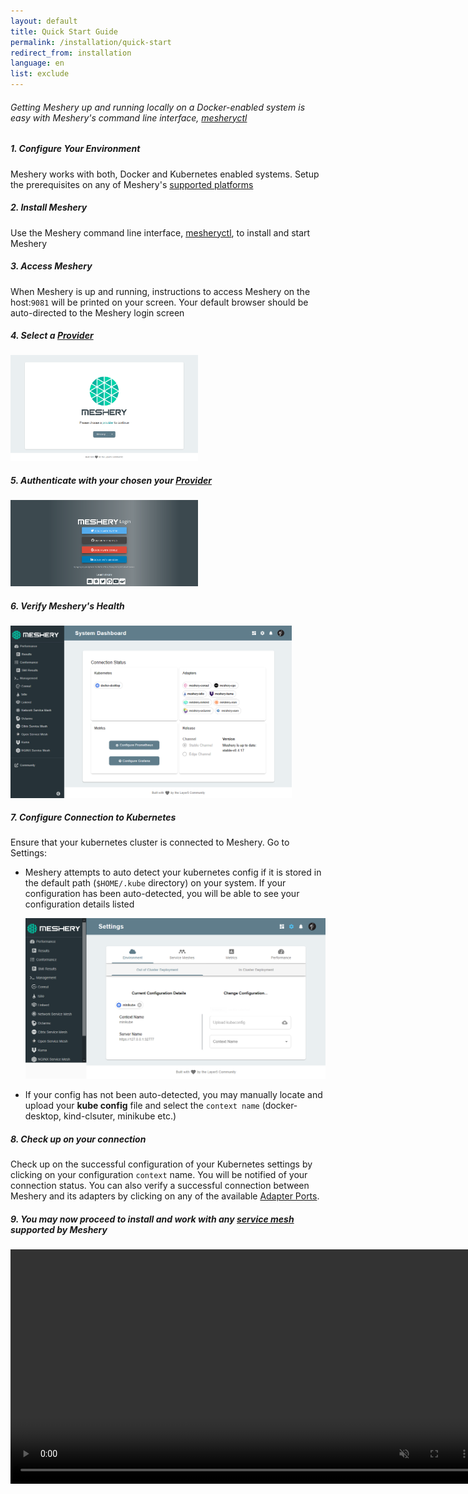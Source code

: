 ```yaml
---
layout: default
title: Quick Start Guide
permalink: /installation/quick-start
redirect_from: installation
language: en
list: exclude
---
```


<a name="getting-started"></a>

<h6>Getting Meshery up and running locally on a Docker-enabled system is easy with Meshery's command line interface, <a href="/docs/guides/mesheryctl">mesheryctl</a></h6>

##### 1. Configure Your Environment

Meshery works with both, Docker and Kubernetes enabled systems. Setup the prerequisites on any of Meshery's [supported platforms](/docs/installation/platforms)

##### 2. Install Meshery

Use the Meshery command line interface, [mesheryctl](/docs/guides/mesheryctl), to install and start Meshery

##### 3. Access Meshery

When Meshery is up and running, instructions to access Meshery on the host:`9081` will be printed on your screen. Your default browser should be auto-directed to the Meshery login screen

##### 4. Select a [Provider](/docs/reference/extensibility#providers)

<a href="#meshery-login-page">
  <img style="width:300px;" src="/docs/assets/img/meshery-server-page.png" />
</a>
<a href="#" class="lightbox" id="meshery-login-page">
  <span style="background-image: url('/docs/assets/img/meshery-server-page.png')"></span>
</a>

##### 5. Authenticate with your chosen your [Provider](/docs/reference/extensibility#providers)

<a href="#meshery-sign-up">
<img style="width:300px;height=auto;" src="/docs/assets/img/meshery-login-page.png" />
</a>
<a href="#" class="lightbox" id="meshery-sign-up">
  <span style="background-image: url('/docs/assets/img/meshery-login-page.png')"></span>
</a>

##### 6. Verify Meshery's Health

<a href="#meshery-ui">
<img style="width:450px;height=auto;" src="/docs/assets/img/adapters/meshery-ui.png" />
</a>
<a href="#" class="lightbox" id="meshery-ui">
  <span style="background-image: url('/docs/assets/img/adapters/meshery-ui.png')"></span>
</a>

##### 7. Configure Connection to Kubernetes
Ensure that your kubernetes cluster is connected to Meshery. Go to <i class="fas fa-cog"></i> Settings:

- Meshery attempts to auto detect your kubernetes config if it is stored in the default path (`$HOME/.kube` directory) on your system. If your configuration has been auto-detected, you will be able to see your configuration details listed

  <a href="#meshery-settings">
  <img style="width:600px;" src="/docs/assets/img/adapters/meshery-settings.png" />
  </a>
  <a href="#" class="lightbox" id="meshery-settings">
  <span style="background-image: url('/docs/assets/img/adapters/meshery-settings.png')"></span>
  </a>

- If your config has not been auto-detected, you may manually locate and upload your **kube config** file and select the `context name` (docker-desktop, kind-clsuter, minikube etc.)

##### 8. Check up on your connection

Check up on the successful configuration of your Kubernetes settings by clicking on your configuration `context` name. You will be notified of your connection status. You can also verify a successful connection between Meshery and its adapters by clicking on any of the available [Adapter Ports](/docs/concepts/architecture#adapter-ports).

##### 9. You may now proceed to install and work with any [service mesh](/docs/service-meshes) supported by Meshery

<video class="videoTest" width="750" height="auto" autoplay muted loop>
  <source src="/docs/assets/img/adapters/meshery-ui-setup.mp4" type="video/mp4">
 Your browser does not support the video tag
</video>
